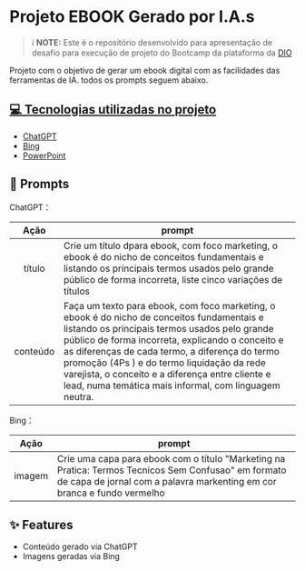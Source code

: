 
# Projeto EBOOK Gerado por I.A.s


 > ℹ️ **NOTE:** Este é o repositório desenvolvido para apresentação de desafio para execução de projeto do Bootcamp da plataforma da [DIO](https://dio.me)

Projeto com o objetivo de gerar um ebook digital com as facilidades das ferramentas de IA. todos os prompts
seguem abaixo.

<a href="https://github.com/Dayanneportugal/prompts-recipe-to-create-a-ebook/blob/main/EBOOK%20BOOTCAMP.pdf"> 

## 💻 Tecnologias utilizadas no projeto

- [ChatGPT](https://chat.openai.com/) 
- [Bing](https://www.bing.com/?FORM=GENBHP)
- [PowerPoint](https://www.microsoft.com/en/microsoft-365/powerpoint)

## 🧠 Prompts


ChatGPT：

|   Ação   | prompt                                                                                                                                                                                                                                                                         |
| :------: | ------------------------------------------------------------------------------------------------------------------------------------------------------------------------------------------------------------------------------------------------------------------------------ |
|  título  | Crie um título dpara ebook, com foco marketing, o ebook é do nicho de conceitos fundamentais e listando os principais termos usados ​​pelo grande público de forma incorreta, liste cinco variações de títulos                                                      |
| conteúdo | Faça um texto para ebook, com foco marketing, o ebook é do nicho de conceitos fundamentais e listando os principais termos usados ​​pelo grande público de forma incorreta, explicando o conceito e as diferenças de cada termo, a diferença do termo promoção (4Ps ) e do termo liquidação da rede varejista, o conceito e a diferença entre cliente e lead, numa temática mais informal, com linguagem neutra.

Bing：

|  Ação  | prompt                                                                                 |
| :----: | -------------------------------------------------------------------------------------- |
| imagem | Crie uma capa para ebook com o título "Marketing na Pratica: Termos Tecnicos Sem Confusao" em formato de capa de jornal com a palavra markenting em cor branca e fundo vermelho |

## ✨ Features

- Conteúdo gerado via ChatGPT
- Imagens geradas via Bing



